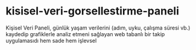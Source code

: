 # kisisel-veri-gorsellestirme-paneli
Kişisel Veri Paneli, günlük yaşam verilerini (adım, uyku, çalışma süresi vb.) kaydedip grafiklerle analiz etmeni sağlayan web tabanlı bir takip uygulamasıdı hem sade hem işlevsel
